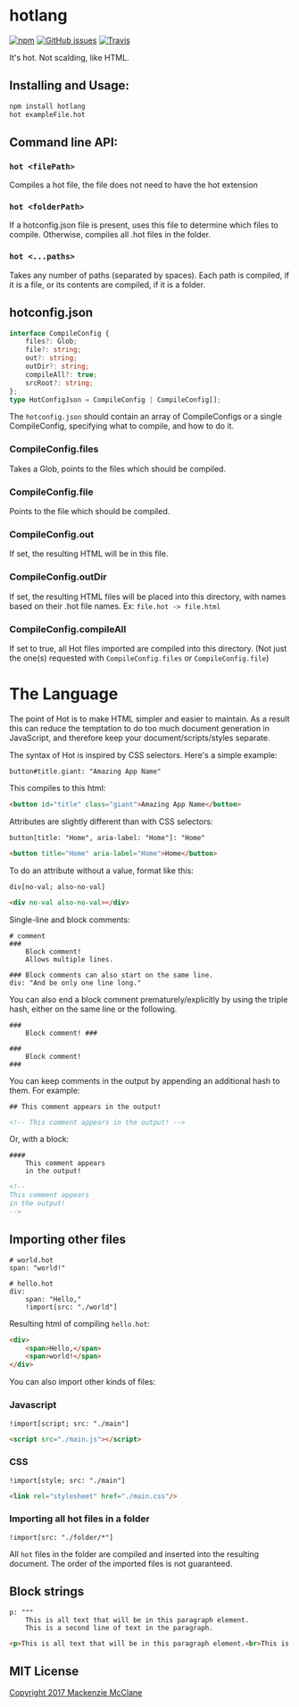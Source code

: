# hotlang
[![npm](https://img.shields.io/npm/v/hotlang.svg?style=flat-square)](https://www.npmjs.com/package/hotlang)
[![GitHub issues](https://img.shields.io/github/issues/Yuudaari/hotlang.svg?style=flat-square)](https://github.com/Yuudaari/hotlang)
[![Travis](https://img.shields.io/travis/Yuudaari/hotlang.svg?style=flat-square)](https://travis-ci.org/Yuudaari/hotlang)

It's hot. Not scalding, like HTML.

## Installing and Usage:

```bat
npm install hotlang
hot exampleFile.hot
```

## Command line API:

### `hot <filePath>`
Compiles a hot file, the file does not need to have the hot extension

### `hot <folderPath>`
If a hotconfig.json file is present, uses this file to determine which files to compile. Otherwise, compiles all .hot files in the folder.

### `hot <...paths>`
Takes any number of paths (separated by spaces). Each path is compiled, if it is a file, or its contents are compiled, if it is a folder.

## hotconfig.json 

```ts
interface CompileConfig {
	files?: Glob;
	file?: string;
	out?: string;
	outDir?: string;
	compileAll?: true;
	srcRoot?: string;
};
type HotConfigJson = CompileConfig | CompileConfig[];
```

The `hotconfig.json` should contain an array of CompileConfigs or a single CompileConfig, specifying what to compile, and how to do it.

### CompileConfig.files
Takes a Glob, points to the files which should be compiled.

### CompileConfig.file
Points to the file which should be compiled.

### CompileConfig.out
If set, the resulting HTML will be in this file.

### CompileConfig.outDir
If set, the resulting HTML files will be placed into this directory, with names based on their .hot file names. Ex: `file.hot -> file.html`

### CompileConfig.compileAll
If set to true, all Hot files imported are compiled into this directory. (Not just the one(s) requested with `CompileConfig.files` or `CompileConfig.file`)

# The Language

The point of Hot is to make HTML simpler and easier to maintain. As a result this can reduce the temptation to do too much document generation in JavaScript, and therefore keep your document/scripts/styles separate.

The syntax of Hot is inspired by CSS selectors. Here's a simple example:
```hot
button#title.giant: "Amazing App Name"
```
This compiles to this html:
```html
<button id="title" class="giant">Amazing App Name</button>
```

Attributes are slightly different than with CSS selectors:
```hot
button[title: "Home", aria-label: "Home"]: "Home"
```

```html
<button title="Home" aria-label="Home">Home</button>
```

To do an attribute without a value, format like this:

```hot
div[no-val; also-no-val]
```

```html
<div no-val also-no-val></div>
```

Single-line and block comments:

```hot
# comment
###
	Block comment!
	Allows multiple lines.
```

```hot
### Block comments can also start on the same line.
div: "And be only one line long."
```

You can also end a block comment prematurely/explicitly by using the triple hash, either on the same line or the following.

```hot
###
	Block comment! ###
```

```hot	
###
	Block comment!
###
```

You can keep comments in the output by appending an additional hash to them. For example:

```hot
## This comment appears in the output!
```

```html
<!-- This comment appears in the output! -->
```

Or, with a block:

```hot
####
	This comment appears
	in the output!
```

```html
<!--
This comment appears
in the output!	
-->
```


## Importing other files

```hot
# world.hot
span: "world!"
```

```hot
# hello.hot
div: 
	span: "Hello,"
	!import[src: "./world"]
```

Resulting html of compiling `hello.hot`:
```html
<div>
	<span>Hello,</span>
	<span>world!</span>
</div>
```

You can also import other kinds of files:

### Javascript
```hot
!import[script; src: "./main"]
```
```html
<script src="./main.js"></script>
```

### CSS
```hot
!import[style; src: "./main"]
```
```html
<link rel="stylesheet" href="./main.css"/>
```

### Importing all hot files in a folder
```hot
!import[src: "./folder/*"]
```
All `hot` files in the folder are compiled and inserted into the resulting document. The order of the imported files is not guaranteed.

## Block strings

```hot
p: """
	This is all text that will be in this paragraph element.
	This is a second line of text in the paragraph. 
```
```html
<p>This is all text that will be in this paragraph element.<br>This is a second line of text in the paragraph.</p>
```

## MIT License

[Copyright 2017 Mackenzie McClane](./LICENSE)